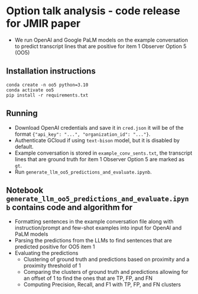 # Option talk analysis - code release for JMIR paper
- We run OpenAI and Google PaLM models on the example conversation to predict transcript lines that are positive for item 1 Observer Option 5 (OO5)

## Installation instructions
```
conda create -n oo5 python=3.10
conda activate oo5
pip install -r requirements.txt
```

## Running
- Download OpenAI credentials and save it in `cred.json` it will be of the format `{"api_key": "...", "organization_id": "..."}`.
- Authenticate GCloud if using `text-bison` model, but it is disabled by default.
- Example conversation is stored in `example_conv_sents.txt`, the transcript lines that are ground truth for item 1 Observer Option 5 are marked as `gt`.
- Run `generate_llm_oo5_predictions_and_evaluate.ipynb`.

## Notebook `generate_llm_oo5_predictions_and_evaluate.ipynb` contains code and algorithm for
- Formatting sentences in the example conversation file along with instruction/prompt and few-shot examples into input for OpenAI and PaLM models
- Parsing the predictions from the LLMs to find sentences that are predicted positive for OO5 item 1
- Evaluating the predictions
    - Clustering of ground truth and predictions based on proximity and a proximity threshold of 1
    - Comparing the clusters of ground truth and predictions allowing for an offset of 1 to find the ones that are TP, FP, and FN
    - Computing Precision, Recall, and F1 with TP, FP, and FN clusters


